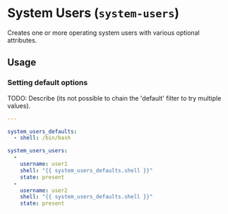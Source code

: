 # System Users (`system-users`)

Creates one or more operating system users with various optional attributes.

## Usage

### Setting default options

TODO: Describe (its not possible to chain the 'default' filter to try multiple values).

```yaml
---

system_users_defaults:
  - shell: /bin/bash

system_users_users:
  -
    username: user1
    shell: "{{ system_users_defaults.shell }}"
    state: present
  -
    username: user2
    shell: "{{ system_users_defaults.shell }}"
    state: present
```
